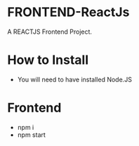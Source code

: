 # FRONTEND-ReactJs
A REACTJS Frontend Project.

# How to Install
- You will need to have installed Node.JS

# Frontend
- npm i
- npm start
